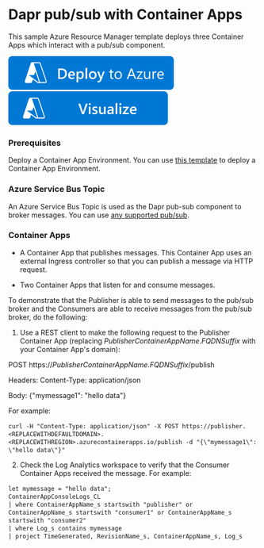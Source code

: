 # Dapr pub/sub with Container Apps

This sample Azure Resource Manager template deploys three Container Apps which interact with a pub/sub component.

[![Deploy To Azure](https://raw.githubusercontent.com/Azure/azure-quickstart-templates/master/1-CONTRIBUTION-GUIDE/images/deploytoazure.svg?sanitize=true)](https://portal.azure.com/#create/Microsoft.Template/uri/https%3A%2F%2Fraw.githubusercontent.com%2Fazureossd%2FContainer-Apps%2Fmaster%2FDapr%2Fpubsub-programmatic%2Fnodejs%2Fdeploy%2Fazuredeploy.json)  [![Visualize](https://raw.githubusercontent.com/Azure/azure-quickstart-templates/master/1-CONTRIBUTION-GUIDE/images/visualizebutton.svg?sanitize=true)](http://armviz.io/#/?load=https%3A%2F%2Fraw.githubusercontent.com%2Fazureossd%2FContainer-Apps%2Fmaster%2FDapr%2Fpubsub-programmatic%2Fnodejs%2Fdeploy%2Fazuredeploy.json)

### Prerequisites
Deploy a Container App Environment.
You can use [this template](https://github.com/azureossd/Container-Apps/tree/master/ContainerAppEnvironment/deploy) to deploy a Container App Environment.

### Azure Service Bus Topic

An Azure Service Bus Topic is used as the Dapr pub-sub component to broker messages. You can use [any supported pub/sub](https://docs.dapr.io/reference/components-reference/supported-pubsub//). 

### Container Apps

- A Container App that publishes messages. This Container App uses an external Ingress controller so that you can publish a message via HTTP request.

- Two Container Apps that listen for and consume messages.


To demonstrate that the Publisher is able to send messages to the pub/sub broker and the Consumers are able to receive messages from the pub/sub broker, do the following:
1. Use a REST client to make the following request to the Publisher Container App (replacing *PublisherContainerAppName*.*FQDNSuffix* with your Container App's domain):

POST https://*PublisherContainerAppName*.*FQDNSuffix*/publish

Headers:
Content-Type: application/json

Body: {"mymessage1": "hello data"}

For example:

```
curl -H "Content-Type: application/json" -X POST https://publisher.<REPLACEWITHDEFAULTDOMAIN>.<REPLACEWITHREGION>.azurecontainerapps.io/publish -d "{\"mymessage1\": \"hello data\"}" 
```

2. Check the Log Analytics workspace to verify that the Consumer Container Apps received the message. For example:

```
let mymessage = "hello data";
ContainerAppConsoleLogs_CL
| where ContainerAppName_s startswith "publisher" or ContainerAppName_s startswith "consumer1" or ContainerAppName_s startswith "consumer2"
| where Log_s contains mymessage
| project TimeGenerated, RevisionName_s, ContainerAppName_s, Log_s
```